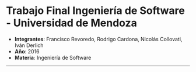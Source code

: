 # Trabajo Final Ingeniería de Software - Universidad de Mendoza




- **Integrantes**: Francisco Revoredo, Rodrigo Cardona, Nicolás Collovati, Iván Derlich
- **Año**: 2016
- **Materia**: Ingeniería de Software 

---